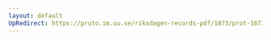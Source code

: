 ```yaml
---
layout: default
UpRedirect: https://pruto.im.uu.se/riksdagen-records-pdf/1873/prot-1873--ak--128/prot-1873--ak--128_004.pdf
---
```

